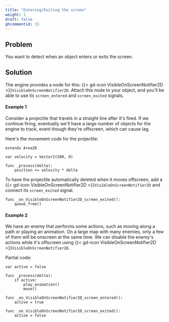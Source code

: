 ```yaml
---
title: "Entering/Exiting the screen"
weight: 1
draft: false
ghcommentid: 15
---
```


## Problem

You want to detect when an object enters or exits the screen.

## Solution

The engine provides a node for this: {{< gd-icon VisibleOnScreenNotifier2D >}}`VisibleOnScreenNotifier2D`. Attach this node to your object, and you'll be able to use its `screen_entered` and `screen_exited` signals.

#### Example 1

Consider a projectile that travels in a straight line after it's fired. If we continue firing, eventually we'll have a large number of objects for the engine to track, event though they're offscreen, which can cause lag.

Here's the movement code for the projectile:

```gdscript
extends Area2D

var velocity = Vector2(500, 0)

func _process(delta):
    position += velocity * delta
```

To have the projectile automatically deleted when it moves offscreen, add a {{< gd-icon VisibleOnScreenNotifier2D >}}`VisibleOnScreenNotifier2D` and connect its `screen_exited` signal.

```gdscript
func _on_VisibleOnScreenNotifier2D_screen_exited():
    queue_free()
```

#### Example 2

We have an enemy that performs some actions, such as moving along a path or playing an animation. On a large map with many enemies, only a few of them will be onscreen at the same time. We can disable the enemy's actions while it's offscreen using {{< gd-icon VisibleOnScreenNotifier2D >}}`VisibleOnScreenNotifier2D`.

Partial code:

```gdscript
var active = false

func _process(delta):
    if active:
        play_animation()
        move()

func _on_VisibleOnScreenNotifier2D_screen_entered():
    active = true

func _on_VisibleOnScreenNotifier2D_screen_exited():
    active = false
```
